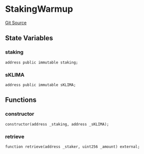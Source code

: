 # StakingWarmup
[Git Source](https://github.com/KlimaDAO/klimadao-solidity/blob/b4fb0f4685d5fe4c80ffc162389dfe0abdfe9f39/src/protocol/staking/regular/StakingWarmup.sol)


## State Variables
### staking

```solidity
address public immutable staking;
```


### sKLIMA

```solidity
address public immutable sKLIMA;
```


## Functions
### constructor


```solidity
constructor(address _staking, address _sKLIMA);
```

### retrieve


```solidity
function retrieve(address _staker, uint256 _amount) external;
```

